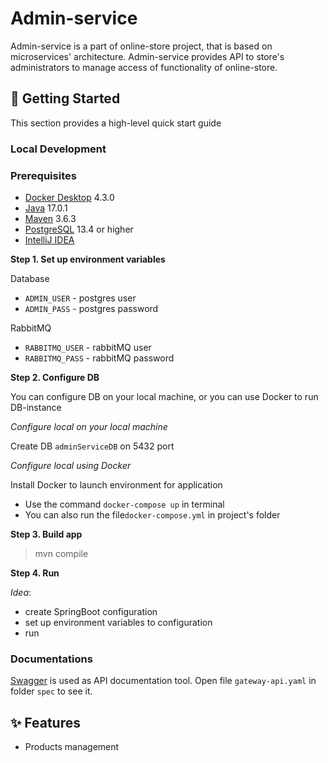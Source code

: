 # Admin-service

Admin-service is a part of online-store project, that is based on microservices' architecture. Admin-service provides
API to store's administrators to manage access of functionality of online-store.

## 🚀 Getting Started

This section provides a high-level quick start guide

### Local Development

### Prerequisites

- [Docker Desktop](https://docs.docker.com/desktop/) 4.3.0
- [Java](https://www.oracle.com/java/technologies/) 17.0.1
- [Maven](https://maven.apache.org/) 3.6.3
- [PostgreSQL](https://www.postgresql.org/) 13.4 or higher
- [IntelliJ IDEA](https://www.jetbrains.com/ru-ru/idea/)

**Step 1. Set up environment variables**

Database

- ```ADMIN_USER```  - postgres user
- ```ADMIN_PASS```  - postgres password

RabbitMQ

- ```RABBITMQ_USER``` - rabbitMQ user
- ```RABBITMQ_PASS``` - rabbitMQ password

**Step 2. Configure DB**

You can configure DB on your local machine, or you can use Docker to run DB-instance

*Configure local on your local machine*

Create DB ```adminServiceDB``` on 5432 port

*Configure local using Docker*

Install Docker to launch environment for application

- Use the command ```docker-compose up``` in terminal
- You can also run the file```docker-compose.yml``` in project's folder

**Step 3. Build app**
> mvn compile

**Step 4. Run**

_Idea_:

- create SpringBoot configuration
- set up environment variables to configuration
- run

### Documentations

[Swagger](https://swagger.io/solutions/api-documentation/) is used as API documentation tool. Open
file ```gateway-api.yaml``` in folder ```spec``` to see it.

## ✨ Features

- Products management